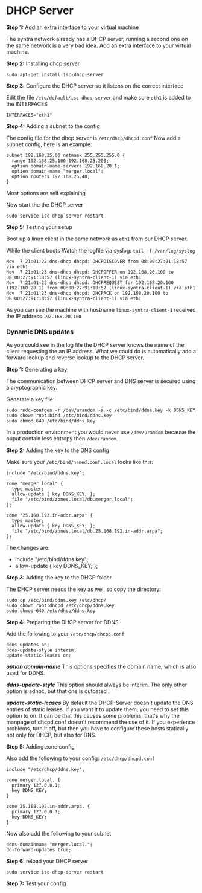# DHCP Server

**Step 1:** Add an extra interface to your virtual machine

The syntra network already has a DHCP server, running a second one on the same network is a very bad idea.
Add an extra interface to your virtual machine.

**Step 2:** Installing dhcp server

    sudo apt-get install isc-dhcp-server
    
**Step 3:** Configure the DHCP server so it listens on the correct interface

Edit the file `/etc/default/isc-dhcp-server` and make sure `eth1` is added to the INTERFACES

    INTERFACES="eth1"

**Step 4:** Adding a subnet to the config

The config file for the dhcp server is `/etc/dhcp/dhcpd.conf`
Now add a subnet config, here is an example:

    subnet 192.168.25.00 netmask 255.255.255.0 {
      range 192.168.25.100 192.168.25.200;
      option domain-name-servers 192.168.20.1;
      option domain-name "merger.local";
      option routers 192.168.25.40;
    }

Most options are self explaining

Now start the the DHCP server

    sudo service isc-dhcp-server restart

**Step 5:** Testing your setup

Boot up a linux client in the same network as `eth1` from our DHCP server.

While the client boots Watch the logfile via syslog: `tail -f /var/log/syslog`

    Nov  7 21:01:22 dns-dhcp dhcpd: DHCPDISCOVER from 08:00:27:91:18:57 via eth1
    Nov  7 21:01:23 dns-dhcp dhcpd: DHCPOFFER on 192.168.20.100 to 08:00:27:91:18:57 (linux-syntra-client-1) via eth1
    Nov  7 21:01:23 dns-dhcp dhcpd: DHCPREQUEST for 192.168.20.100 (192.168.20.1) from 08:00:27:91:18:57 (linux-syntra-client-1) via eth1
    Nov  7 21:01:23 dns-dhcp dhcpd: DHCPACK on 192.168.20.100 to 08:00:27:91:18:57 (linux-syntra-client-1) via eth1

As you can see the machine with hostname `linux-syntra-client-1` received the IP address `192.168.20.100`

### Dynamic DNS updates

As you could see in the log file the DHCP server knows the name of the client requesting the an IP address.
What we could do is automatically add a forward lookup and reverse lookup to the DHCP server.

**Step 1:** Generating a key

The communication between DHCP server and DNS server is secured using a cryptographic key.

Generate a key file:

    sudo rndc-confgen -r /dev/urandom -a -c /etc/bind/ddns.key -k DDNS_KEY
    sudo chown root:bind /etc/bind/ddns.key
    sudo chmod 640 /etc/bind/ddns.key

In a production environment you would never use `/dev/uramdom` because the ouput contain less entropy then `/dev/random`.

**Step 2:** Adding the key to the DNS config

Make sure your `/etc/bind/named.conf.local` looks like this:

    include "/etc/bind/ddns.key";
    
    zone "merger.local" {
      type master;
      allow-update { key DDNS_KEY; };
      file "/etc/bind/zones.local/db.merger.local";
    };

    zone "25.168.192.in-addr.arpa" {
      type master;
      allow-update { key DDNS_KEY; };
      file "/etc/bind/zones.local/db.25.168.192.in-addr.arpa";
    };

The changes are:

 - include "/etc/bind/ddns.key";
 - allow-update { key DDNS_KEY; };
 
**Step 3:** Adding the key to the DHCP folder

The DHCP server needs the key as wel, so copy the directory:

    sudo cp /etc/bind/ddns.key /etc/dhcp/
    sudo chown root:dhcpd /etc/dhcp/ddns.key
    sudo chmod 640 /etc/dhcp/ddns.key
    
**Step 4:** Preparing the DHCP server for DDNS

Add the following to your `/etc/dhcp/dhcpd.conf`

    ddns-updates on;
    ddns-update-style interim;
    update-static-leases on;
    
***option domain-name***
This options specifies the domain name, which is also used for DDNS.

***ddns-update-style***
This option should always be interim. The only other option is adhoc, but that one is outdated .

***update-static-leases***
By default the DHCP-Server doesn't update the DNS entries of static leases. If you want it to update them, you need to set this option to on. It can be that this causes some problems, that's why the manpage of dhcpd.conf doesn't recommend the use of it. If you experience problems, turn it off, but then you have to configure these hosts statically not only for DHCP, but also for DNS.

**Step 5:** Adding zone config

Also add the following to your config: `/etc/dhcp/dhcpd.conf`

    include "/etc/dhcp/ddns.key";

    zone merger.local. {
      primary 127.0.0.1;
      key DDNS_KEY;
    }
    
    zone 25.168.192.in-addr.arpa. {
      primary 127.0.0.1;
      key DDNS_KEY;
    }

Now also add the following to your subnet

    ddns-domainname "merger.local.";
    do-forward-updates true;

**Step 6:** reload your DHCP server

    sudo service isc-dhcp-server restart
    
**Step 7:** Test your config


